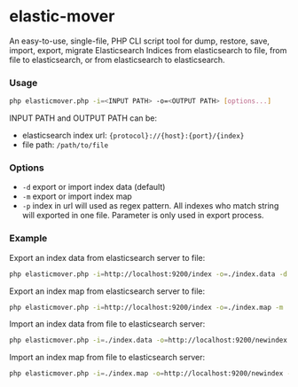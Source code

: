 elastic-mover
=============

An easy-to-use, single-file, PHP CLI script tool for dump, restore, save, import, export, migrate Elasticsearch Indices from elasticsearch to file, from file to elasticsearch, or from elasticsearch to elasticsearch.

### Usage

```sh
php elasticmover.php -i=<INPUT PATH> -o=<OUTPUT PATH> [options...]
```
INPUT PATH and OUTPUT PATH can be:
- elasticsearch index url: `{protocol}://{host}:{port}/{index}`
- file path: `/path/to/file`

### Options
- `-d` export or import index data (default)
- `-m` export or import index map
- `-p` index in url will used as regex pattern. All indexes who match string will exported in one file. Parameter is only used in export process.

### Example
Export an index data from elasticsearch server to file:
```sh
php elasticmover.php -i=http://localhost:9200/index -o=./index.data -d
```
Export an index map from elasticsearch server to file:
```sh
php elasticmover.php -i=http://localhost:9200/index -o=./index.map -m
```
Import an index data from file to elasticsearch server:
```sh
php elasticmover.php -i=./index.data -o=http://localhost:9200/newindex -d
```
Import an index map from file to elasticsearch server:
```sh
php elasticmover.php -i=./index.map -o=http://localhost:9200/newindex -m
```
